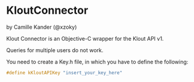 KloutConnector
==============
by Camille Kander (@xzoky)

Klout Connector is an Objective-C wrapper for the Klout API v1.

Queries for multiple users do not work.

You need to create a Key.h file, in which you have to define the following:
```c
#define kKloutAPIKey "insert_your_key_here"
```
